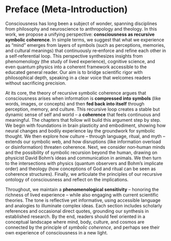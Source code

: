 # Preface (Meta-Introduction)

Consciousness has long been a subject of wonder, spanning disciplines from philosophy and neuroscience to anthropology and theology. In this work, we propose a unifying perspective: **consciousness as recursive symbolic coherence**. In simple terms, we suggest that what we experience as “mind” emerges from layers of symbols (such as perceptions, memories, and cultural meanings) that continuously re‑enforce and refine each other in a self‑referential loop. This perspective synthesizes insights from phenomenology (the study of lived experience), cognitive science, and even quantum physics into a coherent framework accessible to the educated general reader. Our aim is to bridge scientific rigor with philosophical depth, speaking in a clear voice that welcomes readers without sacrificing precision.

At its core, the theory of recursive symbolic coherence argues that consciousness arises when information is **compressed into symbols** (like words, images, or concepts) and then **fed back into itself** through perception, memory, and culture. This recursive loop creates a stable but dynamic sense of self and world – a **coherence** that feels continuous and meaningful. The chapters that follow will build this argument step by step. We begin with foundations in brain plasticity and embodiment, showing how neural changes and bodily experience lay the groundwork for symbolic thought. We then explore how culture – through language, ritual, and myth – extends our symbolic web, and how disruptions (like information overload or disinformation) threaten coherence. Next, we consider non‑human minds and the possibility of symbolic recursion beyond the human, drawing on physicist David Bohm’s ideas and communication in animals. We then turn to the intersections with physics (quantum observers and Bohm’s implicate order) and theology (how conceptions of God and ritual can be seen as coherence structures). Finally, we articulate the principles of our recursive ontology of consciousness and reflect on the implications.

Throughout, we maintain a **phenomenological sensitivity** – honoring the richness of lived experience – while also engaging with current scientific theories. The tone is reflective yet informative, using accessible language and analogies to illuminate complex ideas. Each section includes scholarly references and occasional direct quotes, grounding our synthesis in established research. By the end, readers should feel oriented in a conceptual landscape where mind, body, culture, and cosmos are connected by the principle of *symbolic coherence*, and perhaps see their own experience of consciousness in a new light.
